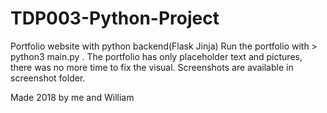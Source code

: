 # TDP003-Python-Project
Portfolio website with python backend(Flask Jinja)
Run the portfolio with > python3 main.py .
The portfolio has only placeholder text and pictures, there was no more time to fix the visual.
Screenshots are available in screenshot folder.


Made 2018 by me and William
